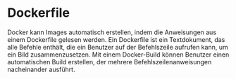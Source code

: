 # Dockerfile
Docker kann Images automatisch erstellen, indem die Anweisungen aus einem Dockerfile gelesen werden. Ein Dockerfile ist ein Textdokument, das alle Befehle enthält, die ein Benutzer auf der Befehlszeile aufrufen kann, um ein Bild zusammenzusetzen. Mit einem Docker-Build können Benutzer einen automatischen Build erstellen, der mehrere Befehlszeilenanweisungen nacheinander ausführt.
